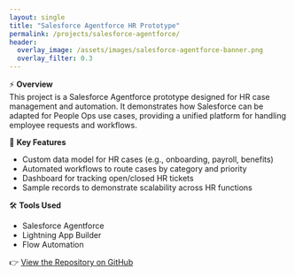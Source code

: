 ```yaml
---
layout: single
title: "Salesforce Agentforce HR Prototype"
permalink: /projects/salesforce-agentforce/
header:
  overlay_image: /assets/images/salesforce-agentforce-banner.png
  overlay_filter: 0.3
---
```


⚡ **Overview**  
This project is a Salesforce Agentforce prototype designed for HR case management and automation. It demonstrates how Salesforce can be adapted for People Ops use cases, providing a unified platform for handling employee requests and workflows.  

🔑 **Key Features**
- Custom data model for HR cases (e.g., onboarding, payroll, benefits)  
- Automated workflows to route cases by category and priority  
- Dashboard for tracking open/closed HR tickets  
- Sample records to demonstrate scalability across HR functions  

🛠 **Tools Used**
- Salesforce Agentforce  
- Lightning App Builder  
- Flow Automation  

👉 [View the Repository on GitHub](https://github.com/bramii101010/your-agentforce-repo)
